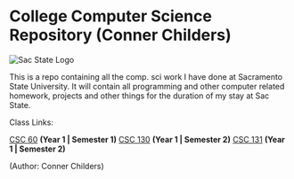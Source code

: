 # College Computer Science Repository (Conner Childers)
![Sac State Logo](https://upload.wikimedia.org/wikipedia/commons/3/36/California_State_University%2C_Sacramento_seal.svg) 

This is a repo containing all the comp. sci work I have done at Sacramento State University. It will contain all programming and other computer related homework, projects and other things for the duration of my stay at Sac State.

Class Links:

[CSC 60](https://github.com/conner-chil32/college/tree/master/csc60) __(Year 1 | Semester 1)__
[CSC 130](https://github.com/conner-chil32/college/tree/master/csc130) __(Year 1 | Semester 2)__
[CSC 131](https://github.com/conner-chil32/college/tree/master/csc131) __(Year 1 | Semester 2)__


(Author: Conner Childers)
